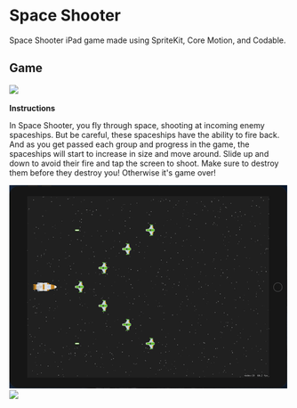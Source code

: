 # Space Shooter
Space Shooter iPad game made using SpriteKit, Core Motion, and Codable.

## Game

<img src=https://github.com/saramedernach/Demo/blob/master/Hnet-image%20(1).gif>

<b>Instructions</b>

In Space Shooter, you fly through space, shooting at incoming enemy spaceships.  But be careful, these spaceships have the ability to fire back.  And as you get passed each group and progress in the game, the spaceships will start to increase in size and move around.  Slide up and down to avoid their fire and tap the screen to shoot.  Make sure to destroy them before they destroy you!  Otherwise it's game over!

<img src=https://github.com/saramedernach/Demo/blob/master/Hnet.com-image%20(4).gif width = 500> <img src=https://github.com/saramedernach/Demo/blob/master/Hnet-image.gif width = 500>



